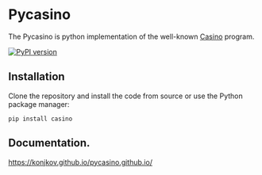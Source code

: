 # Pycasino

The Pycasino is python implementation of the well-known [Casino](https://vallico.net/casinoqmc/) program.

[![PyPI version](https://badge.fury.io/py/casino.svg)](https://badge.fury.io/py/casino)

## Installation

Clone the repository and install the code from source or use the Python package manager:

`pip install casino`

## Documentation.
https://konjkov.github.io/pycasino.github.io/
